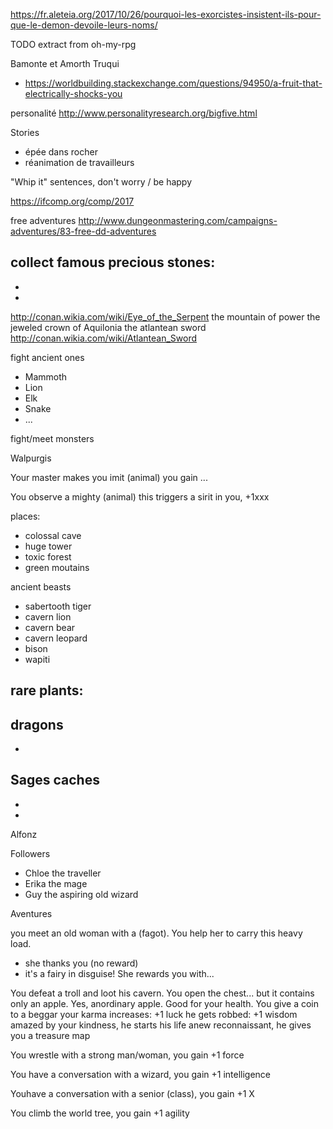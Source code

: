 https://fr.aleteia.org/2017/10/26/pourquoi-les-exorcistes-insistent-ils-pour-que-le-demon-devoile-leurs-noms/

TODO extract from oh-my-rpg


Bamonte et Amorth
Truqui

* https://worldbuilding.stackexchange.com/questions/94950/a-fruit-that-electrically-shocks-you

personalité
http://www.personalityresearch.org/bigfive.html

Stories
- épée dans rocher
- réanimation de travailleurs

"Whip it" sentences, don't worry / be happy

https://ifcomp.org/comp/2017

free adventures
http://www.dungeonmastering.com/campaigns-adventures/83-free-dd-adventures

collect famous precious stones:
-
-
-

http://conan.wikia.com/wiki/Eye_of_the_Serpent
the mountain of power
the jeweled crown of Aquilonia
the atlantean sword http://conan.wikia.com/wiki/Atlantean_Sword


fight ancient ones
- Mammoth
- Lion
- Elk
- Snake
- ...

fight/meet monsters

Walpurgis

Your master makes you imit (animal) you gain ...

You observe a mighty (animal) this triggers a sirit in you, +1xxx

places:
- colossal cave
- huge tower
- toxic forest
- green moutains

ancient beasts
- sabertooth tiger
- cavern lion
- cavern bear
- cavern leopard
- bison
- wapiti

rare plants:
-

dragons
-
-

Sages caches
-
-
-

Alfonz

Followers
- Chloe the traveller
- Erika the mage
- Guy the aspiring old wizard

Aventures

you meet an old woman with a (fagot). You help her to carry this heavy load.
- she thanks you (no reward)
- it's a fairy in disguise! She rewards you with...

You defeat a troll and loot his cavern. You open the chest... but it contains only an apple. Yes, anordinary apple. Good for your health.
You give a coin to a beggar
your karma increases: +1 luck
he gets robbed: +1 wisdom
amazed by your kindness, he starts his life anew
reconnaissant, he gives you a treasure map

You wrestle with a strong man/woman, you gain +1 force

You have a conversation with a wizard, you gain +1 intelligence

Youhave a conversation with a senior (class), you gain +1 X

You climb the world tree, you gain +1 agility
